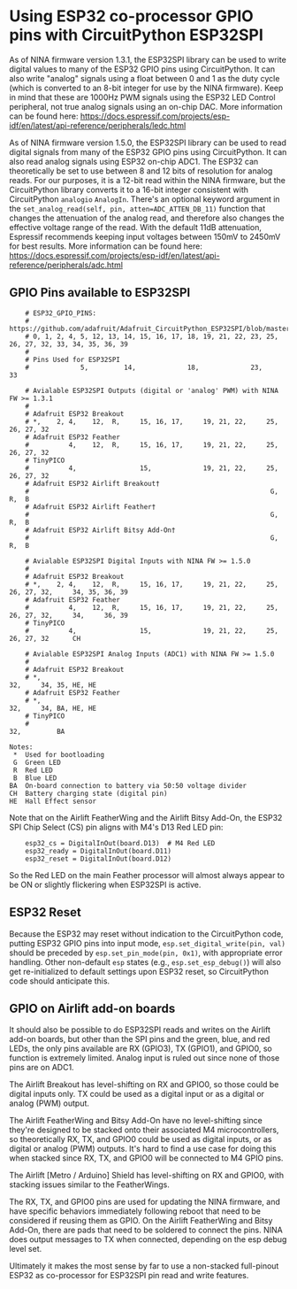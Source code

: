<!--
SPDX-FileCopyrightText: 2019 ladyada for Adafruit Industries

SPDX-License-Identifier: MIT
-->

# Using ESP32 co-processor GPIO pins with CircuitPython ESP32SPI

As of NINA firmware version 1.3.1, the ESP32SPI library can be used to write digital values to many of the ESP32 GPIO pins using CircuitPython. It can also write "analog" signals using a float between 0 and 1 as the duty cycle (which is converted to an 8-bit integer for use by the NINA firmware). Keep in mind that these are 1000Hz PWM signals using the ESP32 LED Control peripheral, not true analog signals using an on-chip DAC. More information can be found here:
<https://docs.espressif.com/projects/esp-idf/en/latest/api-reference/peripherals/ledc.html>

As of NINA firmware version 1.5.0, the ESP32SPI library can be used to read digital signals from many of the ESP32 GPIO pins using CircuitPython. It can also read analog signals using ESP32 on-chip ADC1. The ESP32 can theoretically be set to use between 8 and 12 bits of resolution for analog reads. For our purposes, it is a 12-bit read within the NINA firmware, but the CircuitPython library converts it to a 16-bit integer consistent with CircuitPython `analogio` `AnalogIn`. There's an optional keyword argument in the `set_analog_read(self, pin, atten=ADC_ATTEN_DB_11)` function that changes the attenuation of the analog read, and therefore also changes the effective voltage range of the read. With the default 11dB attenuation, Espressif recommends keeping input voltages between 150mV to 2450mV for best results. More information can be found here:
<https://docs.espressif.com/projects/esp-idf/en/latest/api-reference/peripherals/adc.html>

## GPIO Pins available to ESP32SPI

```
    # ESP32_GPIO_PINS:
    # https://github.com/adafruit/Adafruit_CircuitPython_ESP32SPI/blob/master/adafruit_esp32spi/digitalio.py
    # 0, 1, 2, 4, 5, 12, 13, 14, 15, 16, 17, 18, 19, 21, 22, 23, 25, 26, 27, 32, 33, 34, 35, 36, 39
    #
    # Pins Used for ESP32SPI
    #             5,         14,             18,             23,                 33

    # Avialable ESP32SPI Outputs (digital or 'analog' PWM) with NINA FW >= 1.3.1
    #
    # Adafruit ESP32 Breakout
    # *,    2, 4,    12,  R,     15, 16, 17,     19, 21, 22,     25, 26, 27, 32
    # Adafruit ESP32 Feather
    #          4,    12,  R,     15, 16, 17,     19, 21, 22,     25, 26, 27, 32
    # TinyPICO
    #          4,                15,             19, 21, 22,     25, 26, 27, 32
    # Adafruit ESP32 Airlift Breakout†
    #                                                             G,  R,  B
    # Adafruit ESP32 Airlift Feather†
    #                                                             G,  R,  B
    # Adafruit ESP32 Airlift Bitsy Add-On†
    #                                                             G,  R,  B

    # Avialable ESP32SPI Digital Inputs with NINA FW >= 1.5.0
    #
    # Adafruit ESP32 Breakout
    # *,    2, 4,    12,  R,     15, 16, 17,     19, 21, 22,     25, 26, 27, 32,     34, 35, 36, 39
    # Adafruit ESP32 Feather
    #          4,    12,  R,     15, 16, 17,     19, 21, 22,     25, 26, 27, 32,     34,     36, 39
    # TinyPICO
    #          4,                15,             19, 21, 22,     25, 26, 27, 32      CH

    # Avialable ESP32SPI Analog Inputs (ADC1) with NINA FW >= 1.5.0
    #
    # Adafruit ESP32 Breakout
    # *,                                                                     32,     34, 35, HE, HE
    # Adafruit ESP32 Feather
    # *,                                                                     32,     34, BA, HE, HE
    # TinyPICO
    #                                                                        32,         BA

Notes:
 *  Used for bootloading
 G  Green LED
 R  Red LED
 B  Blue LED
BA  On-board connection to battery via 50:50 voltage divider
CH  Battery charging state (digital pin)
HE  Hall Effect sensor
```

Note that on the Airlift FeatherWing and the Airlift Bitsy Add-On, the ESP32 SPI Chip Select (CS) pin aligns with M4's D13 Red LED pin:
```
    esp32_cs = DigitalInOut(board.D13)  # M4 Red LED
    esp32_ready = DigitalInOut(board.D11)
    esp32_reset = DigitalInOut(board.D12)
```
So the Red LED on the main Feather processor will almost always appear to be ON or slightly flickering when ESP32SPI is active.

## ESP32 Reset

Because the ESP32 may reset without indication to the CircuitPython code, putting ESP32 GPIO pins into input mode, `esp.set_digital_write(pin, val)` should be preceded by `esp.set_pin_mode(pin, 0x1)`, with appropriate error handling. Other non-default `esp` states (e.g., `esp.set_esp_debug()`) will also get re-initialized to default settings upon ESP32 reset, so CircuitPython code should anticipate this.

## GPIO on Airlift add-on boards

It should also be possible to do ESP32SPI reads and writes on the Airlift add-on boards, but other than the SPI pins and the green, blue, and red LEDs, the only pins available are RX (GPIO3), TX (GPIO1), and GPIO0, so function is extremely limited. Analog input is ruled out since none of those pins are on ADC1.

The Airlift Breakout has level-shifting on RX and GPIO0, so those could be digital inputs only. TX could be used as a digital input or as a digital or analog (PWM) output.

The Airlift FeatherWing and Bitsy Add-On have no level-shifting since they're designed to be stacked onto their associated M4 microcontrollers, so theoretically RX, TX, and GPIO0 could be used as digital inputs, or as digital or analog (PWM) outputs. It's hard to find a use case for doing this when stacked since RX, TX, and GPIO0 will be connected to M4 GPIO pins.

The Airlift [Metro / Arduino] Shield has level-shifting on RX and GPIO0, with stacking issues similar to the FeatherWings.

The RX, TX, and GPIO0 pins are used for updating the NINA firmware, and have specific behaviors immediately following reboot that need to be considered if reusing them as GPIO. On the Airlift FeatherWing and Bitsy Add-On, there are pads that need to be soldered to connect the pins. NINA does output messages to TX when connected, depending on the esp debug level set.

Ultimately it makes the most sense by far to use a non-stacked full-pinout ESP32 as co-processor for ESP32SPI pin read and write features.
